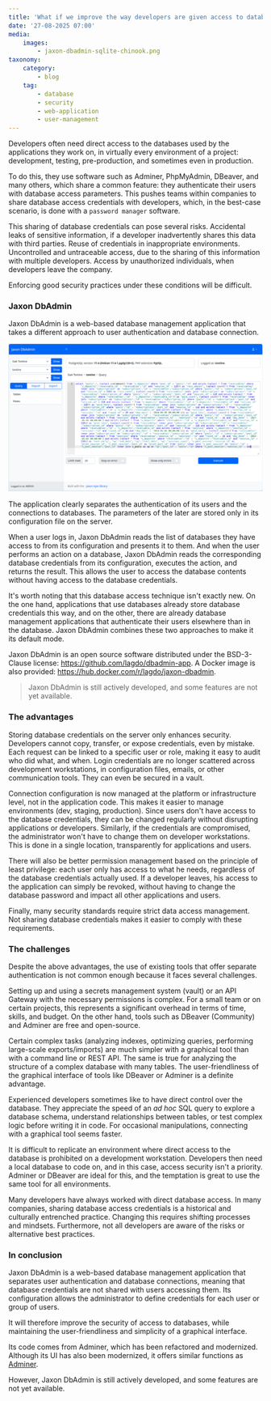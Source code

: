 ```yaml
---
title: 'What if we improve the way developers are given access to databases'
date: '27-08-2025 07:00'
media:
    images:
        - jaxon-dbadmin-sqlite-chinook.png
taxonomy:
    category:
        - blog
    tag:
        - database
        - security
        - web-application
        - user-management
---
```


Developers often need direct access to the databases used by the applications they work on, in virtually every environment of a project: development, testing, pre-production, and sometimes even in production.

To do this, they use software such as Adminer, PhpMyAdmin, DBeaver, and many others, which share a common feature: they authenticate their users with database access parameters.
This pushes teams within companies to share database access credentials with developers, which, in the best-case scenario, is done with a `password manager` software.

This sharing of database credentials can pose several risks.
Accidental leaks of sensitive information, if a developer inadvertently shares this data with third parties.
Reuse of credentials in inappropriate environments.
Uncontrolled and untraceable access, due to the sharing of this information with multiple developers.
Access by unauthorized individuals, when developers leave the company.

Enforcing good security practices under these conditions will be difficult.

### Jaxon DbAdmin

Jaxon DbAdmin is a web-based database management application that takes a different approach to user authentication and database connection.

[![jaxon-dbadmin-pgsql-query](./jaxon-dbadmin-pgsql-query.png)](./jaxon-dbadmin-pgsql-query.png)

The application clearly separates the authentication of its users and the connections to databases. The parameters of the later are stored only in its configuration file on the server.

When a user logs in, Jaxon DbAdmin reads the list of databases they have access to from its configuration and presents it to them.
And when the user performs an action on a database, Jaxon DbAdmin reads the corresponding database credentials from its configuration, executes the action, and returns the result.
This allows the user to access the database contents without having access to the database credentials.

It's worth noting that this database access technique isn't exactly new.
On the one hand, applications that use databases already store database credentials this way, and on the other, there are already database management applications that authenticate their users elsewhere than in the database.
Jaxon DbAdmin combines these two approaches to make it its default mode.

Jaxon DbAdmin is an open source software distributed under the BSD-3-Clause license: https://github.com/lagdo/dbadmin-app.
A Docker image is also provided: https://hub.docker.com/r/lagdo/jaxon-dbadmin.

> Jaxon DbAdmin is still actively developed, and some features are not yet available.

### The advantages

Storing database credentials on the server only enhances security.
Developers cannot copy, transfer, or expose credentials, even by mistake.
Each request can be linked to a specific user or role, making it easy to audit who did what, and when.
Login credentials are no longer scattered across development workstations, in configuration files, emails, or other communication tools. They can even be secured in a vault.

Connection configuration is now managed at the platform or infrastructure level, not in the application code. This makes it easier to manage environments (dev, staging, production).
Since users don't have access to the database credentials, they can be changed regularly without disrupting applications or developers.
Similarly, if the credentials are compromised, the administrator won't have to change them on developer workstations. This is done in a single location, transparently for applications and users.

There will also be better permission management based on the principle of least privilege: each user only has access to what he needs, regardless of the database credentials actually used.
If a developer leaves, his access to the application can simply be revoked, without having to change the database password and impact all other applications and users.

Finally, many security standards require strict data access management.
Not sharing database credentials makes it easier to comply with these requirements.

### The challenges

Despite the above advantages, the use of existing tools that offer separate authentication is not common enough because it faces several challenges.

Setting up and using a secrets management system (vault) or an API Gateway with the necessary permissions is complex. For a small team or on certain projects, this represents a significant overhead in terms of time, skills, and budget.
On the other hand, tools such as DBeaver (Community) and Adminer are free and open-source.

Certain complex tasks (analyzing indexes, optimizing queries, performing large-scale exports/imports) are much simpler with a graphical tool than with a command line or REST API.
The same is true for analyzing the structure of a complex database with many tables.
The user-friendliness of the graphical interface of tools like DBeaver or Adminer is a definite advantage.

Experienced developers sometimes like to have direct control over the database.
They appreciate the speed of an _ad hoc_ SQL query to explore a database schema, understand relationships between tables, or test complex logic before writing it in code.
For occasional manipulations, connecting with a graphical tool seems faster.

It is difficult to replicate an environment where direct access to the database is prohibited on a development workstation.
Developers then need a local database to code on, and in this case, access security isn't a priority.
Adminer or DBeaver are ideal for this, and the temptation is great to use the same tool for all environments.

Many developers have always worked with direct database access.
In many companies, sharing database access credentials is a historical and culturally entrenched practice. Changing this requires shifting processes and mindsets.
Furthermore, not all developers are aware of the risks or alternative best practices.

### In conclusion

Jaxon DbAdmin is a web-based database management application that separates user authentication and database connections, meaning that database credentials are not shared with users accessing them.
Its configuration allows the administrator to define credentials for each user or group of users.

It will therefore improve the security of access to databases, while maintaining the user-friendliness and simplicity of a graphical interface.

Its code comes from Adminer, which has been refactored and modernized. Although its UI has also been modernized, it offers similar functions as [Adminer](https://www.adminer.org/).

However, Jaxon DbAdmin is still actively developed, and some features are not yet available.
